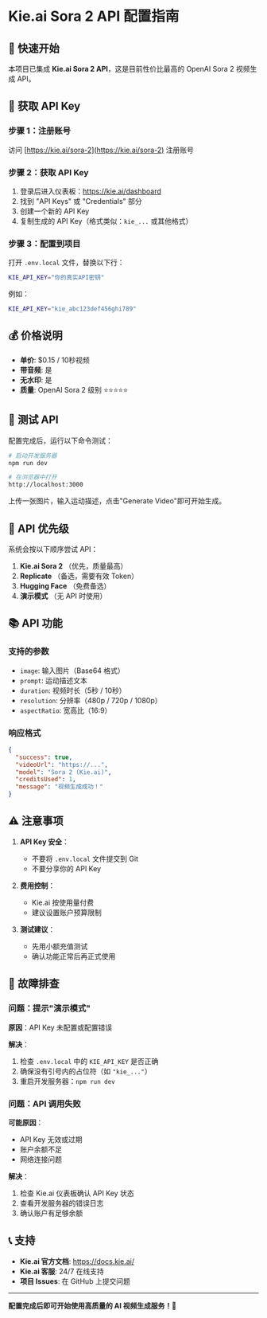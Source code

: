 # Kie.ai Sora 2 API 配置指南

## 📝 快速开始

本项目已集成 **Kie.ai Sora 2 API**，这是目前性价比最高的 OpenAI Sora 2 视频生成 API。

## 🔑 获取 API Key

### 步骤 1：注册账号
访问 [https://kie.ai/sora-2](https://kie.ai/sora-2) 注册账号

### 步骤 2：获取 API Key
1. 登录后进入仪表板：https://kie.ai/dashboard
2. 找到 "API Keys" 或 "Credentials" 部分
3. 创建一个新的 API Key
4. 复制生成的 API Key（格式类似：`kie_...` 或其他格式）

### 步骤 3：配置到项目
打开 `.env.local` 文件，替换以下行：

```bash
KIE_API_KEY="你的真实API密钥"
```

例如：
```bash
KIE_API_KEY="kie_abc123def456ghi789"
```

## 💰 价格说明

- **单价**: $0.15 / 10秒视频
- **带音频**: 是
- **无水印**: 是
- **质量**: OpenAI Sora 2 级别 ⭐⭐⭐⭐⭐

## 🚀 测试 API

配置完成后，运行以下命令测试：

```bash
# 启动开发服务器
npm run dev

# 在浏览器中打开
http://localhost:3000
```

上传一张图片，输入运动描述，点击"Generate Video"即可开始生成。

## 🔧 API 优先级

系统会按以下顺序尝试 API：

1. **Kie.ai Sora 2** （优先，质量最高）
2. **Replicate** （备选，需要有效 Token）
3. **Hugging Face** （免费备选）
4. **演示模式** （无 API 时使用）

## 📚 API 功能

### 支持的参数
- `image`: 输入图片（Base64 格式）
- `prompt`: 运动描述文本
- `duration`: 视频时长（5秒 / 10秒）
- `resolution`: 分辨率（480p / 720p / 1080p）
- `aspectRatio`: 宽高比（16:9）

### 响应格式
```json
{
  "success": true,
  "videoUrl": "https://...",
  "model": "Sora 2 (Kie.ai)",
  "creditsUsed": 1,
  "message": "视频生成成功！"
}
```

## ⚠️ 注意事项

1. **API Key 安全**：
   - 不要将 `.env.local` 文件提交到 Git
   - 不要分享你的 API Key

2. **费用控制**：
   - Kie.ai 按使用量付费
   - 建议设置账户预算限制

3. **测试建议**：
   - 先用小额充值测试
   - 确认功能正常后再正式使用

## 🐛 故障排查

### 问题：提示"演示模式"
**原因**：API Key 未配置或配置错误

**解决**：
1. 检查 `.env.local` 中的 `KIE_API_KEY` 是否正确
2. 确保没有引号内的占位符（如 `"kie_..."`）
3. 重启开发服务器：`npm run dev`

### 问题：API 调用失败
**可能原因**：
- API Key 无效或过期
- 账户余额不足
- 网络连接问题

**解决**：
1. 检查 Kie.ai 仪表板确认 API Key 状态
2. 查看开发服务器的错误日志
3. 确认账户有足够余额

## 📞 支持

- **Kie.ai 官方文档**: https://docs.kie.ai/
- **Kie.ai 客服**: 24/7 在线支持
- **项目 Issues**: 在 GitHub 上提交问题

---

**配置完成后即可开始使用高质量的 AI 视频生成服务！🎉**
